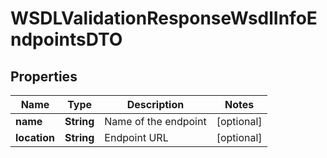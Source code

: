 
# WSDLValidationResponseWsdlInfoEndpointsDTO

## Properties
Name | Type | Description | Notes
------------ | ------------- | ------------- | -------------
**name** | **String** | Name of the endpoint |  [optional]
**location** | **String** | Endpoint URL |  [optional]




